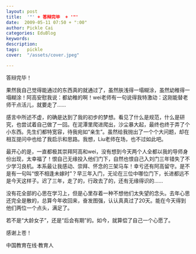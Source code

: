 ```yaml
---
layout: post  
title:  '"' + 答辩完毕  + '"'
date:  2009-05-11 07:50 + ":00" 
author: Pickle Cai  
categories: EduBlog  
keywords: 
description:   
tags:	pickle   
cover:  "/assets/cover.jpeg"  

---  
```

    
答辩完毕！



果然我自己觉得能通过的东西真的就通过了，虽然肤浅得一塌糊涂，虽然幼稚得一塌糊涂！阿高安慰我说：都幼稚的啊！wei老师有一句说得我特激动：这刚能替老师干点活儿，就要走了……



感言中所述不虚，的确是达到了我的初步的梦想。看见了什么是规范，什么是研究，也尝试着自己做了一回。在泥潭里爬进爬出，沙尘暴大起，最终也终于弄了个小东西。先生们都特宽容，待我宛如“亲生”。虽然给我抛出了一个个大问题，却在相互提问中也给了我启示和思路。我想，Liu老师在场，也不过如此吧。



最开心的是，一直都极其崇拜阿高和wei，没有想到今天两个人全都以我的导师身份出现，太幸福了！恨自己无缘投入他们门下，自然也恨自己入刘门三年错失了不少学习良机。本系最让我感动、崇拜、怀念的三架马车！幸亏还有阿高留守。是不是有一句叫“恨不相逢未嫁时”？早三年入门，无论在三位中哪位门下，长进都远不是今天这样子。迟了三年，走了的，行政去了的，还有无缘得识的……



没有花全部的心思在学习上，但是心里存着一种不想他们太失望的念头。去年心思还完全是散的，总算今年收回来，奋发图强，认认真真过了20天。能在今天得到他们两位一个点头，满足了。



若不是“大龄女子”，还是“后会有期”的。如今，就算偿了自己一个心愿了。



感谢上苍！



		    
 中国教育在线·教育人

